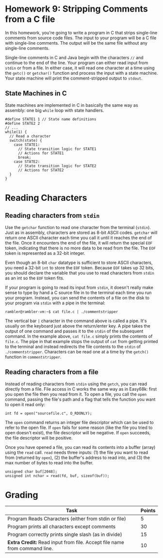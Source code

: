 # Homework 9: Stripping Comments from a C file

In this homework, you're going to write a program in C that strips single-line comments from source code files. The input to your program will be a C file with single-line comments. The output will be the same file without any single-line comments.

Single-line comments in C and Java begin with the characters `//` and continue to the end of the line. Your program can either read input from `stdin` or from a file. In either case, it will read one character at a time using the `getc()` or `getchar()` function and process the input with a state machine. Your state machine will print the comment-stripped output to `stdout`.

## State Machines in C

State machines are implemented in C in basically the same way as assembly: one big `while` loop with state handlers.



    #define STATE1 1 // State name definitions
    #define STATE2 2
    // ...
    while(1) {
      // Read a character
      switch(state) {
        case STATE1:
          // State transition logic for STATE1
          // Actions for STATE1
          break;
        case STATE2:
          // State transition logic for STATE2
          // Actions for STATE2
      }
    }

# Reading Characters

## Reading characters from `stdin`

Use the `getchar` function to read one character from the terminal (`stdin`). Just as in assembly, characters are stored as 8-bit ASCII codes. `getchar` will return one ASCII character each time you call it until it reaches the end of the file. Once it encounters the end of the file, it will return the special `EOF` token, indicating that there is no more data to be read from the file. The `EOF` token is represented as a 32-bit integer.

Even though an 8-bit `char` datatype is sufficient to store ASCII characters, you need a 32-bit `int` to store the `EOF` token. Because `EOF` takes up 32 bits, you should declare the variable that you use to read characters from `stdin` as an int so the `EOF` token fits.

If your program is going to read its input from `stdin`, it doesn't really make sense to type by hand a C source file in to the terminal each time you run your program. Instead, you can send the contents of a file on the disk to your program via `stdin` with a pipe in the terminal:

    rambler@rambler-vm:~$ cat file.c | ./commentstripper

The vertical bar `|` character in the command above is called a pipe. It's usually on the keyboard just above the return/enter key. A pipe takes the output of one command and passes it to the `stdin` of the subsequent command. In the example above, `cat file.c` simply prints the contents of `file.c`. The pipe in that example stops the output of `cat` from getting printed to the terminal and instead redirects the file contents to the `stdin` of `./commentstripper`. Characters can be read one at a time by the `getch()` function in `commentstripper`.


## Reading characters from a file

Instead of reading characters from `stdin` using the `getch`, you can read directly from a file. File access in C works the same way as in Easy68k: first you open the file then you read from it. To open a file, you call the `open` command, passing the file's path and a flag that tells the function you want to open it read only:

    int fd = open("sourcefile.c", O_RDONLY);

The `open` command returns an integer file descriptor which can be used to refer to the open file. If `open` fails for some reason (like the file you tried to open doesn't exist), the file descriptor will be negative. If `open` succeeds, the file descriptor will be positive.

Once you have opened a file, you can read its contents into a buffer (array) using the `read` call. `read` needs three inputs: (1) the file you want to read from (returned by `open`), (2) the buffer's address to read into, and (3) the max number of bytes to read into the buffer. 

    unsigned char buf[2048];
    unsigned int nchar = read(fd, buf, sizeof(buf));



# Grading

|              Task                                                            |   Points   |
|------------------------------------------------------------------------------|------------|
| Program Reads Characters (either from stdin or file)                         |     5      |
| Program prints all characters except comments                                |     30     |
| Program correctly prints single slash (as in divide)                         |     15     |
| **Extra Credit:** Read input from file. Accept file name from command line.  |     10     |

